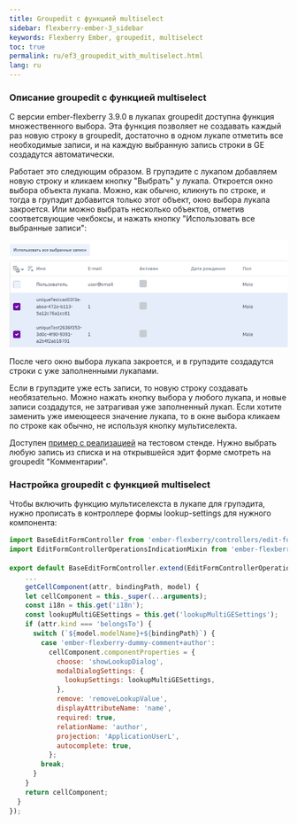 ```yaml
---
title: Groupedit с функцией multiselect
sidebar: flexberry-ember-3_sidebar
keywords: Flexberry Ember, groupedit, multiselect
toc: true
permalink: ru/ef3_groupedit_with_multiselect.html
lang: ru
---
```


### Описание groupedit с функцией multiselect

С версии ember-flexberry 3.9.0 в лукапах groupedit доступна функция множественного выбора. Эта функция позволяет не создавать каждый раз новую строку в groupedit, достаточно в одном лукапе отметить все необходимые записи, и на каждую выбранную запись строки в GE создадутся автоматически.

Работает это следующим образом. В групэдите с лукапом добавляем новую строку и кликаем кнопку "Выбрать" у лукапа. Откроется окно выбора объекта лукапа. Можно, как обычно, кликнуть по строке, и тогда в групэдит добавится только этот объект, окно выбора лукапа закроется. Или можно выбрать несколько объектов, отметив соответсвующие чекбоксы, и нажать кнопку "Использовать все выбранные записи":

![](/images/pages/products/flexberry-ember/3.x/components/multiselect-lookup-in-ge.png)

После чего окно выбора лукапа закроется, и в групэдите создадутся строки с уже заполненными лукапами.

Если в групэдите уже есть записи, то новую строку создавать необязательно. Можно нажать кнопку выбора у любого лукапа, и новые записи создадутся, не затрагивая уже заполненный лукап. Если хотите заменить уже имеющееся значение лукапа, то в окне выбора кликаем по строке как обычно, не используя кнопку мультиселекта.

Доступен [пример с реализацией](http://flexberry.github.io/ember-flexberry/dummy/dummy-test-2/?#/components-examples/flexberry-groupedit/groupedit-with-multiselect-list) на тестовом стенде. Нужно выбрать любую запись из списка и на открывшейся эдит форме смотреть на groupedit "Комментарии".

### Настройка groupedit с функцией multiselect

Чтобы включить функцию мультиселекста в лукапе для групэдита, нужно прописать в контроллере формы lookup-settings для нужного компонента:

```javascript
import BaseEditFormController from 'ember-flexberry/controllers/edit-form';
import EditFormControllerOperationsIndicationMixin from 'ember-flexberry/mixins/edit-form-controller-operations-indication';

export default BaseEditFormController.extend(EditFormControllerOperationsIndicationMixin, {
    ...
    getCellComponent(attr, bindingPath, model) {
    let cellComponent = this._super(...arguments);
    const i18n = this.get('i18n');
    const lookupMultiGESettings = this.get('lookupMultiGESettings');
    if (attr.kind === 'belongsTo') {
      switch (`${model.modelName}+${bindingPath}`) {
        case 'ember-flexberry-dummy-comment+author':
          cellComponent.componentProperties = {
            choose: 'showLookupDialog',
            modalDialogSettings: {
              lookupSettings: lookupMultiGESettings,
            }, 
            remove: 'removeLookupValue',
            displayAttributeName: 'name',
            required: true,
            relationName: 'author',
            projection: 'ApplicationUserL',
            autocomplete: true,
          };
        break;
      }
    }
    return cellComponent;
  }
});
```

